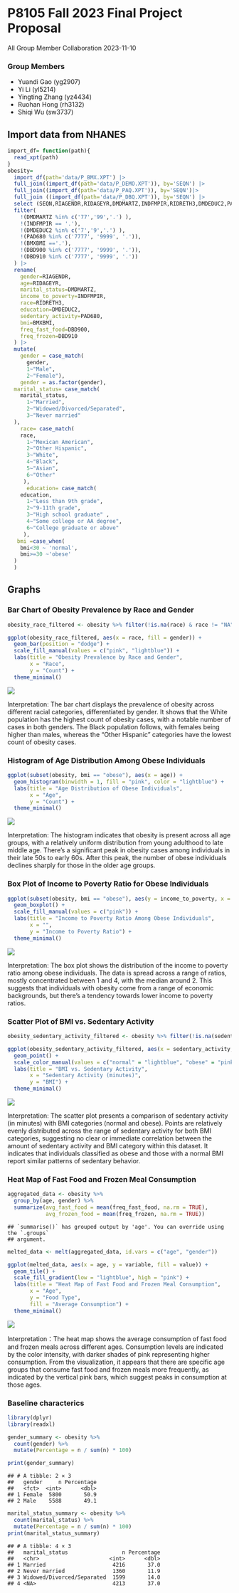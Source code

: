 P8105 Fall 2023 Final Project Proposal
================
All Group Member Collaboration
2023-11-10

### Group Members

- Yuandi Gao (yg2907)
- Yi Li (yl5214)
- Yingting Zhang (yz4434)
- Ruohan Hong (rh3132)
- Shiqi Wu (sw3737)

## Import data from NHANES

``` r
import_df= function(path){
  read_xpt(path)
}
obesity=
  import_df(path='data/P_BMX.XPT') |> 
  full_join((import_df(path='data/P_DEMO.XPT')), by='SEQN') |>
  full_join((import_df(path='data/P_PAQ.XPT')), by='SEQN')|>
  full_join ((import_df(path='data/P_DBQ.XPT')), by='SEQN') |> 
  select (SEQN,RIAGENDR,RIDAGEYR,DMDMARTZ,INDFMPIR,RIDRETH3,DMDEDUC2,PAD680,BMXBMI,DBD900,DBD910) |> 
  filter(
    !(DMDMARTZ %in% c('77','99','.') ),
    !(INDFMPIR == '.'),
    !(DMDEDUC2 %in% c('7','9','.') ),
    !(PAD680 %in% c('7777', '9999', '.')),
    !(BMXBMI =='.'),
    !(DBD900 %in% c('7777', '9999', '.')),
    !(DBD910 %in% c('7777', '9999', '.'))
  ) |> 
  rename(
    gender=RIAGENDR,
    age=RIDAGEYR,
    marital_status=DMDMARTZ,
    income_to_poverty=INDFMPIR,
    race=RIDRETH3,
    education=DMDEDUC2,
    sedentary_activity=PAD680,
    bmi=BMXBMI,
    freq_fast_food=DBD900,
    freq_frozen=DBD910
  ) |> 
  mutate(
    gender = case_match(
      gender,
      1~"Male",
      2~"Female"),
    gender = as.factor(gender),
  marital_status= case_match(
    marital_status,
      1~"Married",
      2~"Widowed/Divorced/Separated",
      3~"Never married"
  ),
    race= case_match(
    race,
      1~"Mexican American",
      2~"Other Hispanic",
      3~"White",
      4~"Black",
      5~"Asian",
      6~"Other"
     ),
      education= case_match(
    education,
      1~"Less than 9th grade",
      2~"9-11th grade",
      3~"High school graduate" ,
      4~"Some college or AA degree",
      6~"College graduate or above"
     ),
   bmi =case_when(
    bmi<30 ~ 'normal',
    bmi>=30 ~'obese'
  )
  )
```

## Graphs

### Bar Chart of Obesity Prevalence by Race and Gender

``` r
obesity_race_filtered <- obesity %>% filter(!is.na(race) & race != "NA")

ggplot(obesity_race_filtered, aes(x = race, fill = gender)) +
  geom_bar(position = "dodge") +
  scale_fill_manual(values = c("pink", "lightblue")) +
  labs(title = "Obesity Prevalence by Race and Gender",
       x = "Race",
       y = "Count") +
  theme_minimal()
```

![](Yi-data-clean_files/figure-gfm/unnamed-chunk-2-1.png)<!-- -->

Interpretation: The bar chart displays the prevalence of obesity across
different racial categories, differentiated by gender. It shows that the
White population has the highest count of obesity cases, with a notable
number of cases in both genders. The Black population follows, with
females being higher than males, whereas the “Other Hispanic” categories
have the lowest count of obesity cases.

### Histogram of Age Distribution Among Obese Individuals

``` r
ggplot(subset(obesity, bmi == "obese"), aes(x = age)) +
  geom_histogram(binwidth = 1, fill = "pink", color = "lightblue") +
  labs(title = "Age Distribution of Obese Individuals",
       x = "Age",
       y = "Count") +
  theme_minimal()
```

![](Yi-data-clean_files/figure-gfm/unnamed-chunk-3-1.png)<!-- -->

Interpretation: The histogram indicates that obesity is present across
all age groups, with a relatively uniform distribution from young
adulthood to late middle age. There’s a significant peak in obesity
cases among individuals in their late 50s to early 60s. After this peak,
the number of obese individuals declines sharply for those in the older
age groups.

### Box Plot of Income to Poverty Ratio for Obese Individuals

``` r
ggplot(subset(obesity, bmi == "obese"), aes(y = income_to_poverty, x = "", fill = bmi)) +
  geom_boxplot() +
  scale_fill_manual(values = c("pink")) +
  labs(title = "Income to Poverty Ratio Among Obese Individuals",
       x = "",
       y = "Income to Poverty Ratio") +
  theme_minimal()
```

![](Yi-data-clean_files/figure-gfm/unnamed-chunk-4-1.png)<!-- -->

Interpretation: The box plot shows the distribution of the income to
poverty ratio among obese individuals. The data is spread across a range
of ratios, mostly concentrated between 1 and 4, with the median around
2. This suggests that individuals with obesity come from a range of
economic backgrounds, but there’s a tendency towards lower income to
poverty ratios.

### Scatter Plot of BMI vs. Sedentary Activity

``` r
obesity_sedentary_activity_filtered <- obesity %>% filter(!is.na(sedentary_activity))

ggplot(obesity_sedentary_activity_filtered, aes(x = sedentary_activity, y = bmi, color = bmi)) +
  geom_point() +
  scale_color_manual(values = c("normal" = "lightblue", "obese" = "pink")) +
  labs(title = "BMI vs. Sedentary Activity",
       x = "Sedentary Activity (minutes)",
       y = "BMI") +
  theme_minimal()
```

![](Yi-data-clean_files/figure-gfm/unnamed-chunk-5-1.png)<!-- -->

Interpretation: The scatter plot presents a comparison of sedentary
activity (in minutes) with BMI categories (normal and obese). Points are
relatively evenly distributed across the range of sedentary activity for
both BMI categories, suggesting no clear or immediate correlation
between the amount of sedentary activity and BMI category within this
dataset. It indicates that individuals classified as obese and those
with a normal BMI report similar patterns of sedentary behavior.

### Heat Map of Fast Food and Frozen Meal Consumption

``` r
aggregated_data <- obesity %>%
  group_by(age, gender) %>%
  summarize(avg_fast_food = mean(freq_fast_food, na.rm = TRUE),
            avg_frozen_food = mean(freq_frozen, na.rm = TRUE))
```

    ## `summarise()` has grouped output by 'age'. You can override using the `.groups`
    ## argument.

``` r
melted_data <- melt(aggregated_data, id.vars = c("age", "gender"))

ggplot(melted_data, aes(x = age, y = variable, fill = value)) +
  geom_tile() +
  scale_fill_gradient(low = "lightblue", high = "pink") +
  labs(title = "Heat Map of Fast Food and Frozen Meal Consumption",
       x = "Age",
       y = "Food Type",
       fill = "Average Consumption") +
  theme_minimal()
```

![](Yi-data-clean_files/figure-gfm/unnamed-chunk-6-1.png)<!-- -->

Interpretation：The heat map shows the average consumption of fast food
and frozen meals across different ages. Consumption levels are indicated
by the color intensity, with darker shades of pink representing higher
consumption. From the visualization, it appears that there are specific
age groups that consume fast food and frozen meals more frequently, as
indicated by the vertical pink bars, which suggest peaks in consumption
at those ages.

### Baseline characterics

``` r
library(dplyr)
library(readxl)
```

``` r
gender_summary <- obesity %>%
  count(gender) %>%
  mutate(Percentage = n / sum(n) * 100)

print(gender_summary)
```

    ## # A tibble: 2 × 3
    ##   gender     n Percentage
    ##   <fct>  <int>      <dbl>
    ## 1 Female  5800       50.9
    ## 2 Male    5588       49.1

``` r
marital_status_summary <- obesity %>%
  count(marital_status) %>%
  mutate(Percentage = n / sum(n) * 100)
print(marital_status_summary)
```

    ## # A tibble: 4 × 3
    ##   marital_status                 n Percentage
    ##   <chr>                      <int>      <dbl>
    ## 1 Married                     4216       37.0
    ## 2 Never married               1360       11.9
    ## 3 Widowed/Divorced/Separated  1599       14.0
    ## 4 <NA>                        4213       37.0
